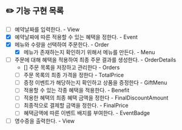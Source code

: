 ## ✏️ 기능 구현 목록
- [ ] 예약날짜를 입력한다. - View
- [x] 예약날짜에 따른 적용할 수 있는 혜택을 정한다. - Event
- [x] 메뉴와 수량을 선택하여 주문한다. - Order
  - [x] 메뉴가 존재하는지 확인하기 위해서 메뉴를 만든다. - Menu
- [ ] 주문에 대해 혜택을 적용하여 최종 주문 결과를 생성한다. - OrderDetails
  - [] 주문 목록을 저장하고 관리한다 - Orders
  - [ ] 주문 목록의 최종 가격을 정한다 - TotalPrice
  - [ ] 증정 이벤트가 해당하는지 확인하고 상품을 증정한다 - GiftMenu
  - [ ] 적용할 수 있는 각종 혜택을 적용한다. - Benefit
  - [ ] 적용한 혜택의 최종 혜택 금액을 정한다 - FinalDiscountAmount
  - [ ] 최종적으로 결제할 금액을 정한다. - FinalPrice
  - [ ] 혜택금액에 따른 이벤트 배지를 부여한다. - EventBadge
- [ ] 영수증을 출력한다. - View